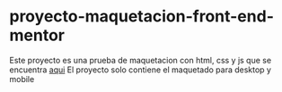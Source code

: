 # proyecto-maquetacion-front-end-mentor

Este proyecto es una prueba de maquetacion con html, css y js que se encuentra [aqui](https://www.frontendmentor.io/challenges/intro-section-with-dropdown-navigation-ryaPetHE5)
El proyecto solo contiene el maquetado para desktop y mobile 
